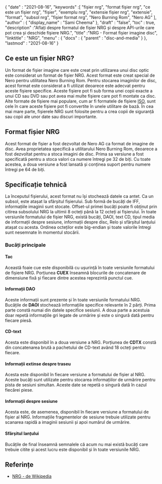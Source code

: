 {
  "date" : "2021-08-16",
  "keywords" :[ "fișier nrg", "format fișier nrg", "ce este un fișier nrg", "fișier", "exemplu nrg", "extensie fișier nrg", "extensie", "format", "subsol nrg", "fișier format nrg", "Nero Burning Rom", "Nero AG" ],
  "author" : {
    "display_name" : "Sami Cheema"
},
  "draft" : "false",
   "toc" : true,
  "description" :"Aflați despre formatul de fișier NRG și despre API-urile care pot crea și deschide fișiere NRG.",
  "title" :"NRG - Format fișier imagine disc",
  "linktitle" : "NRG",
  "menu" : {
    "docs" : {
      "parent" : "disc-and-media"
}
},
  "lastmod" : "2021-08-16"
}

## Ce este un fișier NRG?

Un format de fișier imagine care este creat prin utilizarea unui disc optic este considerat un format de fișier NRG. Acest format este creat special de Nero pentru utilitatea Nero Burning Rom. Pentru stocarea imaginilor de disc, acest format este considerat a fi utilizat deoarece este adecvat pentru aceste fișiere specifice. Aceste fișiere pot fi sub forma unei copii exacte a unui CD sau DVD sau pot avea mai multe fișiere care pot fi montate ca disc. Alte formate de fișiere mai populare, cum ar fi formatele de fișiere [ISO](/ro/compression/iso/), sunt cele în care aceste fișiere pot fi convertite în unele utilitare de bază. În cea mai mare parte, fișierele NRG sunt folosite pentru a crea copii de siguranță sau copii ale unor date sau discuri importante.

## Format fișier NRG ##

Acest format de fișier a fost dezvoltat de Nero AG ca format de imagine de disc. Avea proprietatea specifică a utilitarului Nero Burning Rom, deoarece a fost dezvoltat pentru a stoca imagini de disc. Prima sa versiune a fost specificată pentru a stoca valori ca numere întregi pe 32 de biți. Cu toate acestea, a doua versiune a fost lansată și conținea suport pentru numere întregi pe 64 de biți.

## Specificație tehnică ##

La începutul fișierului, acest format nu își stochează datele ca antet. Ca un subsol, este atașat la sfârșitul fișierului. Sub formă de bucăți de IFF, informațiile imaginii sunt stocate. Offset-ul primei bucăți poate fi obținut prin citirea subsolului NRG la ultimii 8 octeți până la 12 octeți ai fișierului. În toate versiunile formatului de fișier NRG, există bucăți, DAOI, text CD, tipul media de informații despre sesiune, informații despre disc, Relo și sfârșitul lanțului atașat cu acesta. Ordinea octeților este big-endian și toate valorile întregi sunt nesemnate în momentul stocării.

### Bucăți principale ###

#### Tac ####

Această foaie cue este disponibilă cu ușurință în toate versiunile formatului de fișiere NRG. Porțiunea **CUEX** înseamnă blocurile de concatenare de dimensiune fixă și fiecare dintre acestea reprezintă punctul cue.

#### Informații DAO ####

Aceste informații sunt prezente și în toate versiunile formatului NRG. Bucățile de **DAOI** stochează informațiile specifice relevante în 2 părți. Prima parte constă numai din datele specifice sesiunii. A doua parte a acestuia doar repetă informațiile gri legate de urmărire și este o singură dată pentru fiecare piesă.

#### CD-text ####

Acesta este disponibil în a doua versiune a NRG. Porțiunea de **CDTX** constă din concatenarea brută a pachetului de CD-text având 18 octeți pentru fiecare.

#### Informații extinse despre traseu ####

Acesta este disponibil în fiecare versiune a formatului de fișier al NRG. Aceste bucăți sunt utilizate pentru stocarea informațiilor de urmărire pentru pista de sesiuni simultan. Aceste date se repetă o singură dată în cazul fiecărei piese.

#### Informații despre sesiune ####

Acesta este, de asemenea, disponibil în fiecare versiune a formatului de fișier al NRG. Informațiile fragmentelor de sesiune trebuie utilizate pentru scanarea rapidă a imaginii sesiunii și apoi numărul de urmărire.

#### Sfârșitul lanțului ####

Bucățile de final înseamnă semnalele că acum nu mai există bucăți care trebuie citite și acest lucru este disponibil și în toate versiunile NRG.


## Referințe ##

* [NRG - de Wikipedia](https://en.wikipedia.org/wiki/NRG_(file_format))


